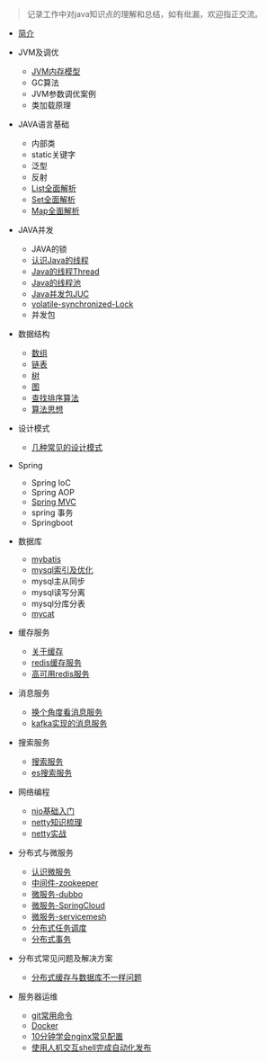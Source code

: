 
> 记录工作中对java知识点的理解和总结，如有纰漏，欢迎指正交流。



* [简介](README.md)

* JVM及调优
  * [JVM内存模型](java/jvm/jmm.md)
  * GC算法
  * JVM参数调优案例
  * 类加载原理

* JAVA语言基础
  * 内部类
  * static关键字
  * 泛型
  * 反射
  * [List全面解析](java/lang_base/collection/list.md)
  * [Set全面解析](java/lang_base/collection/set.md)
  * [Map全面解析](java/lang_base/collection/map.md)

* JAVA并发
  * JAVA的锁
  * [认识Java的线程](java/concurrency/thread-1.md)
  * [Java的线程Thread](java/concurrency/thread-2.md)
  * [Java的线程池](java/concurrency/thread-3.md)
  * [Java并发包JUC](java/concurrency/thread-4.md)
  * [volatile-synchronized-Lock](java/concurrency/concurrent-compare.md)
  * 并发包

* 数据结构
  * [数组](java/data-structure/array.md)
  * [链表](java/data-structure/link.md)
  * [树](java/data-structure/tree.md)
  * [图](java/data-structure/graph.md)
  * [查找排序算法](java/data-structure/algorithm_sort_search.md)
  * [算法思想](java/data-structure/algorithm_thinking.md)

* 设计模式
  * [几种常见的设计模式](java/design-pattern/design-pattern.md)

* Spring
  * Spring IoC
  * Spring AOP
  * [Spring MVC](java/spring/spring.md)
  * spring 事务
  * Springboot

* 数据库
  * [mybatis](java/database/mybatis.md)
  * [mysql索引及优化](java/database/mysql.md)
  * mysql主从同步
  * mysql读写分离
  * mysql分库分表
  * [mycat](java/database/mycat.md)

* 缓存服务
  * [关于缓存](java/cache/cache.md)
  * [redis缓存服务](java/cache/redis.md)
  * [高可用redis服务](java/cache/redis-high-available.md)

* 消息服务
  * [换个角度看消息服务](java/message/message.md)
  * [kafka实现的消息服务](java/message/kafka.md)

* 搜索服务
  * [搜索服务](java/search/search.md)
  * [es搜索服务](java/search/elasticsearch.md)

* 网络编程
  * [nio基础入门](java/network/nio.md)
  * [netty知识梳理](java/network/netty.md)
  * [netty实战](java/network/netty-in-action.md)

* 分布式与微服务
  * [认识微服务](java/microservice/microservice.md)
  * [中间件-zookeeper](java/microservice/zookeeper.md)
  * [微服务-dubbo](java/microservice/dubbo.md)
  * [微服务-SpringCloud](java/microservice/springcloud.md)
  * [微服务-servicemesh](java/microservice/servicemesh.md)
  * [分布式任务调度](java/microservice/job.md)
  * [分布式事务](java/microservice/distribution-transaction.md)

* 分布式常见问题及解决方案
  * [分布式缓存与数据库不一样问题](java/solutions/cache-consistency.md)

* 服务器运维
  * [git常用命令](java/maintain/git.md)
  * [Docker](java/maintain/docker.md)
  * [10分钟学会nginx常见配置](java/maintain/nginx.md)
  * [使用人机交互shell完成自动化发布](java/maintain/shell.md)



